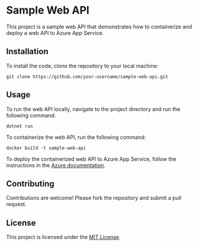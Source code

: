 # Sample Web API

This project is a sample web API that demonstrates how to containerize and deploy a web API to Azure App Service.

## Installation

To install the code, clone the repository to your local machine:

```git clone https://github.com/your-username/sample-web-api.git```

## Usage

To run the web API locally, navigate to the project directory and run the following command:

```dotnet run```

To containerize the web API, run the following command:

```docker build -t sample-web-api```

To deploy the containerized web API to Azure App Service, follow the instructions in the [Azure documentation](https://docs.microsoft.com/en-us/azure/app-service/containers/quickstart-docker).

## Contributing

Contributions are welcome! Please fork the repository and submit a pull request.

## License

This project is licensed under the [MIT License](https://opensource.org/licenses/MIT).